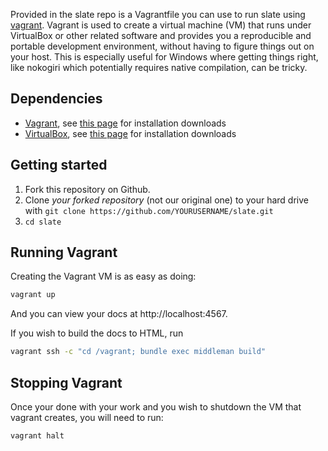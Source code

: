 Provided in the slate repo is a Vagrantfile you can use to run slate using [vagrant](https://www.vagrantup.com/). Vagrant is used to create a virtual machine (VM) that runs under VirtualBox or other related software and provides you a reproducible and portable development environment, without having to figure things out on your host. This is especially useful for Windows where getting things right, like nokogiri which potentially requires native compilation, can be tricky.

## Dependencies

* [Vagrant](https://www.vagrantup.com/), see [this page](https://www.vagrantup.com/downloads.html) for installation downloads
* [VirtualBox](https://www.virtualbox.org/), see [this page](https://www.virtualbox.org/wiki/Downloads) for installation downloads

## Getting started

1. Fork this repository on Github.
2. Clone *your forked repository* (not our original one) to your hard drive with `git clone https://github.com/YOURUSERNAME/slate.git`
3. `cd slate`

## Running Vagrant

Creating the Vagrant VM is as easy as doing:

```bash
vagrant up
```

And you can view your docs at http://localhost:4567.

If you wish to build the docs to HTML, run

```bash
vagrant ssh -c "cd /vagrant; bundle exec middleman build"
```

## Stopping Vagrant

Once your done with your work and you wish to shutdown the VM that vagrant creates, you will need to run:

```bash
vagrant halt
```